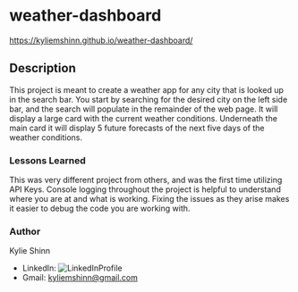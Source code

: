 # weather-dashboard

 https://kyliemshinn.github.io/weather-dashboard/

## Description

This project is meant to create a weather app for any city that is looked up in the search bar. You start by searching for the desired city on the left side bar, and the search will populate in the remainder of the web page. It will display a large card with the current weather conditions. Underneath the main card it will display 5 future forecasts of the next five days of the weather conditions.


### Lessons Learned

This was  very different project from others, and was the first time utilizing API Keys. Console logging throughout the project is helpful to understand where you are at and what is working. Fixing the issues as they arise makes it easier to debug the code you are working with.

### Author

Kylie Shinn

* LinkedIn: ![LinkedInProfile](https://www.linkedin.com/in/kylie-shinn-18b0301b7/)
* Gmail: kyliemshinn@gmail.com

